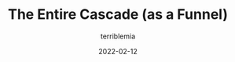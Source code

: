 ---
author: terriblemia
date: 2022-02-12
publisher: codepen
tags:
  - code
  - css
  - cascade
target_url: https://codepen.io/miriamsuzanne/pen/gOXRzBa
title: The Entire Cascade (as a Funnel)
---